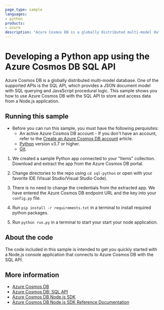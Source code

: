 ```yaml
---
page_type: sample
languages:
- python
products:
- azure
description: "Azure Cosmos DB is a globally distributed multi-model database."
---
```


# Developing a Python app using the Azure Cosmos DB SQL API
Azure Cosmos DB is a globally distributed multi-model database. One of the supported APIs is the SQL API, which provides a JSON document model with SQL querying and JavaScript procedural logic. This sample shows you how to use Azure Cosmos DB with the SQL API to store and access data from a Node.js application.

## Running this sample
* Before you can run this sample, you must have the following perquisites:
	* An active Azure Cosmos DB account - If you don't have an account, refer to the [Create an Azure Cosmos DB account](https://learn.microsoft.com/azure/cosmos-db/nosql/quickstart-python?tabs=azure-portal%2Cpasswordless%2Cwindows%2Csign-in-azure-cli%2Csync) article.
	* [Python](https://www.python.org/downloads/) version v3.7 or higher.
	* [Git](http://git-scm.com/).


1. We created a sample Python app connected to your "Items" collection. Download and extract the app from the Azure Cosmos DB portal.

2. Change directories to the repo using `cd sql-python` or open with your favorite IDE (Visual Studio/Visual Studio Code).  

3. There is no need to change the credentials from the extracted app.  We have entered the Azure Cosmos DB endpoint URL and the key into your `config.py` file.

4. Run `pip install -r requirements.txt` in a terminal to install required python packages.
 
5. Run `python run.py` in a terminal to start your start your node application.

## About the code
The code included in this sample is intended to get you quickly started with a Node.js console application that connects to Azure Cosmos DB with the SQL API.

## More information

- [Azure Cosmos DB](https://docs.microsoft.com/azure/cosmos-db/introduction)
- [Azure Cosmos DB: SQL API](https://docs.microsoft.com/en-us/azure/cosmos-db/sql-api-introduction)
- [Azure Cosmos DB Node.js SDK](https://docs.microsoft.com/en-us/azure/cosmos-db/sql-api-sdk-node)
- [Azure Cosmos DB Node.js SDK Reference Documentation](http://azure.github.io/azure-documentdb-node/)
